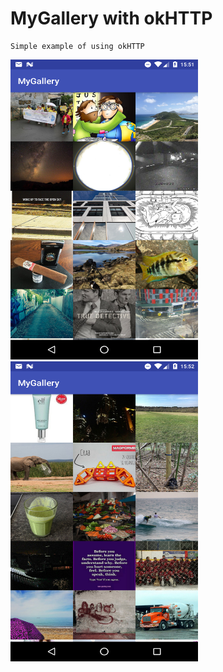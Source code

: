 # MyGallery with okHTTP 
```
Simple example of using okHTTP
```
<img src="https://github.com/fursailya/MyGallery/blob/master/device-2017-03-26-145148.png" width=300 height=480/>
<img src="https://github.com/fursailya/MyGallery/blob/master/device-2017-03-26-145157.png" width=300 height=480/>
